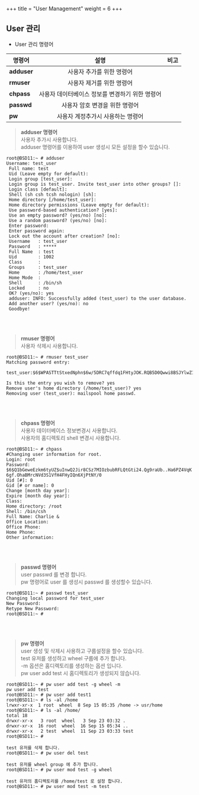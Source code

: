 +++
title = "User Management"
weight = 6
+++

## User 관리
* User 관리 명령어

|<center>명령어</center> | <center>설명</center>|<center> 비고 </center>|
|:-------|:-------:|-------:|
|**adduser**|사용자 추가를 위한 명령어||
|**rmuser**|사용자 제거를 위한 명령어||
|**chpass**|사용자 데이터베이스 정보를 변경하기 위한 명령어||
|**passwd**|사용자 암호 변경을 위한 명령어||
|**pw**| 사용자 계정추가시 사용하는 명령어||

> **adduser 명령어**  
> 사용자 추가시 사용합니다.  
> adduser 명령어를 이용하여 user 생성시 모든 설정을 할수 있습니다.  

```no-highlight
root@BSD11:~ # adduser  
Username: test_user   
 Full name: test 
 Uid (Leave empty for default):  
 Login group [test_user]:  
 Login group is test_user. Invite test_user into other groups? []:  
 Login class [default]:  
 Shell (sh csh tcsh nologin) [sh]:  
 Home directory [/home/test_user]:  
 Home directory permissions (Leave empty for default):  
 Use password-based authentication? [yes]:  
 Use an empty password? (yes/no) [no]:  
 Use a random password? (yes/no) [no]:  
 Enter password:  
 Enter password again:  
 Lock out the account after creation? [no]:  
 Username   : test_user  
 Password   : *****  
 Full Name  : test  
 Uid        : 1002  
 Class      :  
 Groups     : test_user  
 Home       : /home/test_user  
 Home Mode  :  
 Shell      : /bin/sh  
 Locked     : no  
 OK? (yes/no): yes  
 adduser: INFO: Successfully added (test_user) to the user database.  
 Add another user? (yes/no): no  
 Goodbye!  
```
<br></br>  

> **rmuser 명령어**  
> 사용자 삭제시 사용합니다.  

```no-highlight
root@BSD11:~ # rmuser test_user
Matching password entry:

test_user:$6$WPASTTtStxedNphn$6w/5DRC7qffdq1FHtyJOK.RQB5D0Qwwi8BSJYlwZ1eMFkEz/Ao7B/vSoNbuY5.IsQZsOV6oy8v2c.6n7tjw8Z/:1002:1002::0:0:test:/home/test_user:/bin/sh

Is this the entry you wish to remove? yes
Remove user's home directory (/home/test_user)? yes
Removing user (test_user): mailspool home passwd.
```
<br></br>  

> **chpass 명령어**  
> 사용자 데이터베이스 정보변경시 사용합니다.  
> 사용자의 홈디렉토리 shell 변경시 사용합니다.  

```no-highlight
root@BSD11:~ # chpass
#Changing user information for root.
Login: root
Password: $6$Q1bGeweEzkm6tyUZ$uInwQ2Jir8CSz7MIOzbubRFLQtGti24.Qg9raUb..Ha6PZ4VqK
6gf.OhaBMrcNVd3S1VfH4FHyIQn6XjPtNY/0
Uid [#]: 0
Gid [# or name]: 0
Change [month day year]:
Expire [month day year]:
Class:
Home directory: /root
Shell: /bin/csh
Full Name: Charlie &
Office Location:
Office Phone:
Home Phone:
Other information:
```
<br></br>  


> **passwd 명령어**    
> user passwd 를 변경 합니다.  
> pw 명령어로 user 를 생성시 passwd 를 생성할수 있습니다.  

```no-highlight
root@BSD11:~ # passwd test_user
Changing local password for test_user
New Password:
Retype New Password:
root@BSD11:~ #
```
<br></br>  


> **pw 명령어**  
> user 생성 및 삭제시 사용하고 구룹설정을 할수 있습니다.  
> test 유저를 생성하고 wheel 구룹에 추가 합니다.  
> -m 옵션은 홈디렉토리를 생성하는 옵션 입니다.  
> pw user add test 시 홈디렉토리가 생성되지 않습니다.  

```no-highlight
root@BSD11:~ # pw user add test -g wheel -m
pw user add test 
root@BSD11:~ # pw user add test1
root@BSD11:~ # ls -al /home
lrwxr-xr-x  1 root  wheel  8 Sep 15 05:35 /home -> usr/home
root@BSD11:~ # ls -al /home/
total 18
drwxr-xr-x   3 root  wheel   3 Sep 23 03:32 .
drwxr-xr-x  16 root  wheel  16 Sep 15 05:34 ..
drwxr-xr-x   2 test  wheel  11 Sep 23 03:33 test
root@BSD11:~ #

test 유저를 삭제 합니다. 
root@BSD11:~ # pw user del test

test 유저를 wheel group 에 추가 합니다. 
root@BSD11:~ # pw user mod test -g wheel

test 유저의 홈디렉토리를 /home/test 로 설정 합니다. 
root@BSD11:~ # pw user mod test -m test
```
<br></br>  